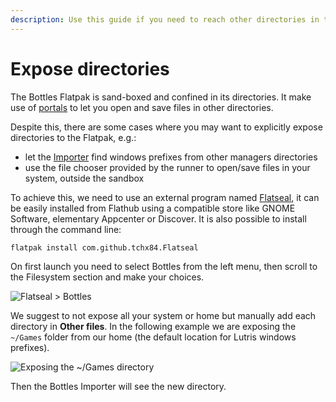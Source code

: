 ```yaml
---
description: Use this guide if you need to reach other directories in the Flatpak.
---
```

# Expose directories

The Bottles Flatpak is sand-boxed and confined in its directories. It make use of [portals](https://docs.flatpak.org/en/latest/portal-api-reference.html) to let you open and save files in other directories.

Despite this, there are some cases where you may want to explicitly expose directories to the Flatpak, e.g.:

* let the [Importer](https://docs.usebottles.com/bottles/import-from-other-managers) find windows prefixes from other managers directories
* use the file chooser provided by the runner to open/save files in your system, outside the sandbox

To achieve this, we need to use an external program named [Flatseal](https://flathub.org/apps/details/com.github.tchx84.Flatseal), it can be easily installed from Flathub using a compatible store like GNOME Software, elementary Appcenter or Discover. It is also possible to install through the command line:

```bash
flatpak install com.github.tchx84.Flatseal
```

On first launch you need to select Bottles from the left menu, then scroll to the Filesystem section and make your choices.

![Flatseal > Bottles](<../.gitbook/assets/image (41).png>)

We suggest to not expose all your system or home but manually add each directory in **Other files**. In the following example we are exposing the `~/Games` folder from our home (the default location for Lutris windows prefixes).

![Exposing the \~/Games directory](<../.gitbook/assets/image (40).png>)

Then the Bottles Importer will see the new directory.

